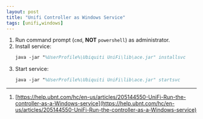 ```yaml
---
layout: post
title: "Unifi Controller as Windows Service"
tags: [unifi,windows]
---
```


1. Run command prompt (`cmd`, **NOT** `powershell`) as administrator.
2. Install service:
   ```ps
   java -jar "%UserProfile%\Ubiquiti UniFi\lib\ace.jar" installsvc
   ```
3. Start service:
   ```ps
   java -jar "%UserProfile%\Ubiquiti UniFi\lib\ace.jar" startsvc
   ```

---
1. [https://help.ubnt.com/hc/en-us/articles/205144550-UniFi-Run-the-controller-as-a-Windows-service](https://help.ubnt.com/hc/en-us/articles/205144550-UniFi-Run-the-controller-as-a-Windows-service)
